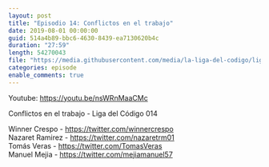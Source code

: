 ```yaml
---
layout: post
title: "Episodio 14: Conflictos en el trabajo"
date: 2019-08-01 00:00:00
guid: 514a4b89-bbc6-4630-8439-ea7130620b4c
duration: "27:59"
length: 54270043
file: "https://media.githubusercontent.com/media/la-liga-del-codigo/ligadelcodigo/master/files/2019-08-01-conflictos-en-el-trabajo.mp3"
categories: episode
enable_comments: true
---
```


Youtube: https://youtu.be/nsWRnMaaCMc

Conflictos en el trabajo - Liga del Código 014

Winner Crespo - https://twitter.com/winnercrespo
<br/>Nazaret Ramirez - https://twitter.com/nazaretrm01
<br/>Tomás Veras - https://twitter.com/TomasVeras
<br/>Manuel Mejia - https://twitter.com/mejiamanuel57
